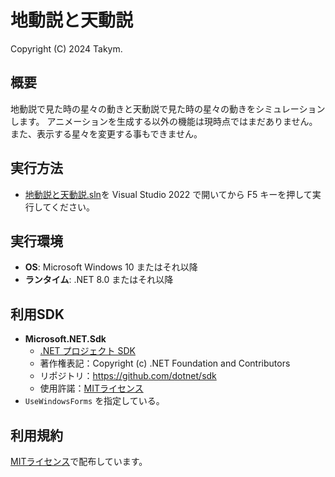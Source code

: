 # 地動説と天動説
Copyright (C) 2024 Takym.

## 概要
地動説で見た時の星々の動きと天動説で見た時の星々の動きをシミュレーションします。
アニメーションを生成する以外の機能は現時点ではまだありません。
また、表示する星々を変更する事もできません。

## 実行方法
* [地動説と天動説.sln](./地動説と天動説.sln)を Visual Studio 2022 で開いてから F5 キーを押して実行してください。

## 実行環境
* **OS**: Microsoft Windows 10 またはそれ以降
* **ランタイム**: .NET 8.0 またはそれ以降

## 利用SDK
* **Microsoft.NET.Sdk**
	* [.NET プロジェクト SDK](https://docs.microsoft.com/ja-jp/dotnet/core/project-sdk/overview)
	* 著作権表記：Copyright (c) .NET Foundation and Contributors
	* リポジトリ：<https://github.com/dotnet/sdk>
	* 使用許諾：[MITライセンス](https://github.com/dotnet/sdk/blob/main/LICENSE.TXT)
* `UseWindowsForms` を指定している。

## 利用規約
[MITライセンス](./LICENSE.md)で配布しています。
